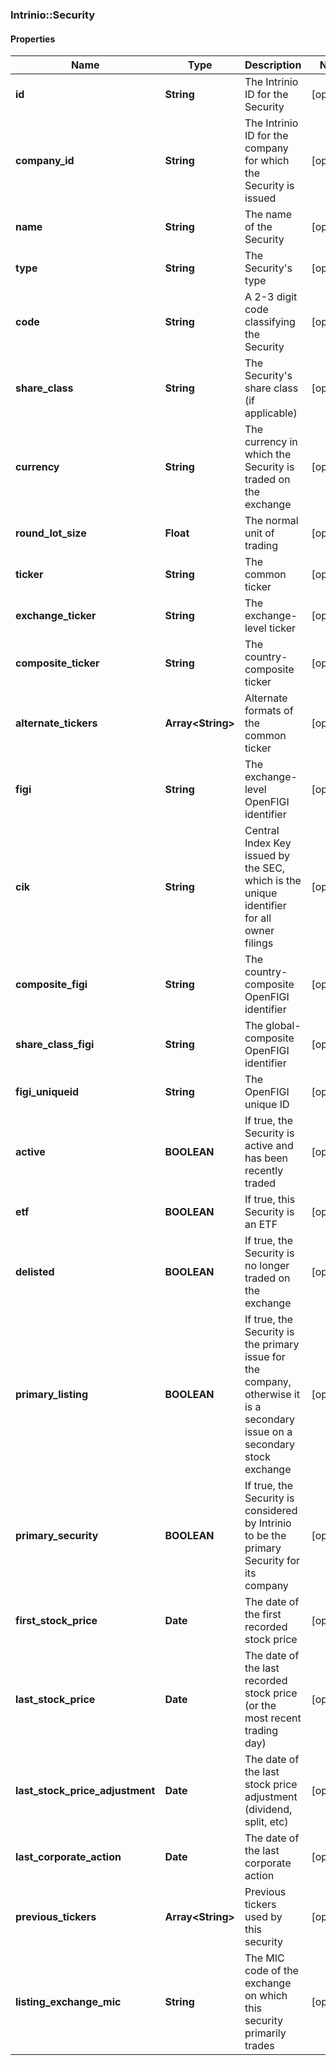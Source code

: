 ### Intrinio::Security

#### Properties
Name | Type | Description | Notes
------------ | ------------- | ------------- | -------------
**id** | **String** | The Intrinio ID for the Security | [optional] 
**company_id** | **String** | The Intrinio ID for the company for which the Security is issued | [optional] 
**name** | **String** | The name of the Security | [optional] 
**type** | **String** | The Security&#39;s type | [optional] 
**code** | **String** | A 2-3 digit code classifying the Security | [optional] 
**share_class** | **String** | The Security&#39;s share class (if applicable) | [optional] 
**currency** | **String** | The currency in which the Security is traded on the exchange | [optional] 
**round_lot_size** | **Float** | The normal unit of trading | [optional] 
**ticker** | **String** | The common ticker | [optional] 
**exchange_ticker** | **String** | The exchange-level ticker | [optional] 
**composite_ticker** | **String** | The country-composite ticker | [optional] 
**alternate_tickers** | **Array&lt;String&gt;** | Alternate formats of the common ticker | [optional] 
**figi** | **String** | The exchange-level OpenFIGI identifier | [optional] 
**cik** | **String** | Central Index Key issued by the SEC, which is the unique identifier for all owner filings | [optional] 
**composite_figi** | **String** | The country-composite OpenFIGI identifier | [optional] 
**share_class_figi** | **String** | The global-composite OpenFIGI identifier | [optional] 
**figi_uniqueid** | **String** | The OpenFIGI unique ID | [optional] 
**active** | **BOOLEAN** | If true, the Security is active and has been recently traded | [optional] 
**etf** | **BOOLEAN** | If true, this Security is an ETF | [optional] 
**delisted** | **BOOLEAN** | If true, the Security is no longer traded on the exchange | [optional] 
**primary_listing** | **BOOLEAN** | If true, the Security is the primary issue for the company, otherwise it is a secondary issue on a secondary stock exchange | [optional] 
**primary_security** | **BOOLEAN** | If true, the Security is considered by Intrinio to be the primary Security for its company | [optional] 
**first_stock_price** | **Date** | The date of the first recorded stock price | [optional] 
**last_stock_price** | **Date** | The date of the last recorded stock price (or the most recent trading day) | [optional] 
**last_stock_price_adjustment** | **Date** | The date of the last stock price adjustment (dividend, split, etc) | [optional] 
**last_corporate_action** | **Date** | The date of the last corporate action | [optional] 
**previous_tickers** | **Array&lt;String&gt;** | Previous tickers used by this security | [optional] 
**listing_exchange_mic** | **String** | The MIC code of the exchange on which this security primarily trades | [optional] 



